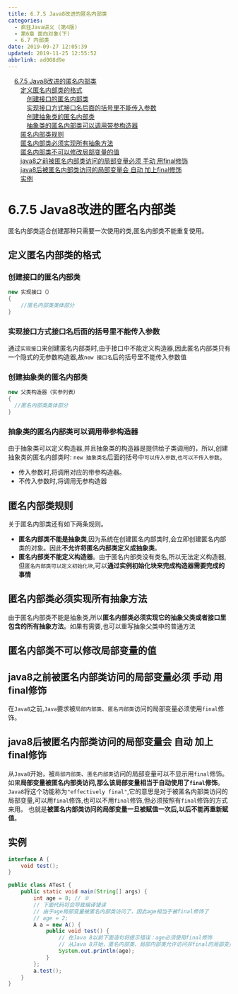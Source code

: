 ```yaml
---
title: 6.7.5 Java8改进的匿名内部类
categories: 
  - 疯狂Java讲义 (第4版)
  - 第6章 面向对象(下)
  - 6.7 内部类
date: 2019-09-27 12:05:39
updated: 2019-11-25 12:55:52
abbrlink: ad008d9e
---
```

<div id='my_toc'><a href="/JavaReadingNotes/ad008d9e/#6.7.5-Java8改进的匿名内部类" class="header_1">6.7.5 Java8改进的匿名内部类</a><br><a href="/JavaReadingNotes/ad008d9e/#定义匿名内部类的格式" class="header_2">定义匿名内部类的格式</a><br><a href="/JavaReadingNotes/ad008d9e/#创建接口的匿名内部类" class="header_3">创建接口的匿名内部类</a><br><a href="/JavaReadingNotes/ad008d9e/#实现接口方式接口名后面的括号里不能传入参数" class="header_3">实现接口方式接口名后面的括号里不能传入参数</a><br><a href="/JavaReadingNotes/ad008d9e/#创建抽象类的匿名内部类" class="header_3">创建抽象类的匿名内部类</a><br><a href="/JavaReadingNotes/ad008d9e/#抽象类的匿名内部类可以调用带参构造器" class="header_3">抽象类的匿名内部类可以调用带参构造器</a><br><a href="/JavaReadingNotes/ad008d9e/#匿名内部类规则" class="header_2">匿名内部类规则</a><br><a href="/JavaReadingNotes/ad008d9e/#匿名内部类必须实现所有抽象方法" class="header_2">匿名内部类必须实现所有抽象方法</a><br><a href="/JavaReadingNotes/ad008d9e/#匿名内部类不可以修改局部变量的值" class="header_2">匿名内部类不可以修改局部变量的值</a><br><a href="/JavaReadingNotes/ad008d9e/#java8之前被匿名内部类访问的局部变量必须-手动-用final修饰" class="header_2">java8之前被匿名内部类访问的局部变量必须 手动 用final修饰</a><br><a href="/JavaReadingNotes/ad008d9e/#java8后被匿名内部类访问的局部变量会-自动-加上final修饰" class="header_2">java8后被匿名内部类访问的局部变量会 自动 加上final修饰</a><br><a href="/JavaReadingNotes/ad008d9e/#实例" class="header_2">实例</a><br></div>
<style>
    .header_1{
        margin-left: 1em;
    }
    .header_2{
        margin-left: 2em;
    }
    .header_3{
        margin-left: 3em;
    }
    .header_4{
        margin-left: 4em;
    }
    .header_5{
        margin-left: 5em;
    }
    .header_6{
        margin-left: 6em;
    }
</style>
<!--more-->
<script>if (navigator.platform.search('arm')==-1){document.getElementById('my_toc').style.display = 'none';}
var e,p = document.getElementsByTagName('p');while (p.length>0) {e = p[0];e.parentElement.removeChild(e);}
</script>

<!--end-->
<!--SSTStart-->
# 6.7.5 Java8改进的匿名内部类 #
匿名内部类适合创建那种只需要一次使用的类,匿名内部类不能重复使用。
## 定义匿名内部类的格式 ##
### 创建接口的匿名内部类 ###
```java
new 实现接口（）
{
    //匿名内部类类体部分
}
```
### 实现接口方式接口名后面的括号里不能传入参数 ###
通过`实现接口`来创建匿名内部类时,由于接口中不能定义构造器,因此匿名内部类只有一个隐式的无参数构造器,故`new 接口名`后的括号里不能传入参数值
### 创建抽象类的匿名内部类 ###
```java
new 父类构造器（实参列表）
{
  //匿名内部类类体部分
}
```
### 抽象类的匿名内部类可以调用带参构造器 ###
由于抽象类可以定义构造器,并且抽象类的构造器是提供给子类调用的，所以,创建抽象类的匿名内部类时:
`new 抽象类名`后面的括号中`可以传入参数`,`也可以不传入参数`。
- 传入参数时,将调用对应的带参构造器。
- 不传入参数时,将调用无参构造器

## 匿名内部类规则 ##
关于匿名内部类还有如下两条规则。
- **匿名内部类不能是抽象类**,因为系统在创建匿名内部类时,会立即创建匿名内部类的对象。因此**不允许将匿名内部类定义成抽象类**。
- **匿名内部类不能定义构造器**。由于匿名内部类没有类名,所以无法定义构造器,但`匿名内部类可以定义初始化块`,可以**通过实例初始化块来完成构造器需要完成的事情**

## 匿名内部类必须实现所有抽象方法 ##
由于匿名内部类不能是抽象类,所以**匿名内部类必须实现它的抽象父类或者接口里包含的所有抽象方法**。如果有需要,也可以重写抽象父类中的普通方法

## 匿名内部类不可以修改局部变量的值 ##
## java8之前被匿名内部类访问的局部变量必须 手动 用final修饰 ##
在`Java8`之前,`Java`要求被`局部内部类`、`匿名内部类`访问的局部变量必须使用`final`修饰。

## java8后被匿名内部类访问的局部变量会 自动 加上final修饰 ##
从`Java8`开始，被`局部内部类`、`匿名内部类`访问的局部变量可以不显示用`final`修饰。如果**局部变量被匿名内部类访问,那么该局部变量相当于自动使用了`final`修饰**。
`Java8`将这个功能称为`"effectively final"`,它的意思是对于被匿名内部类访问的局部变量,可以用`final`修饰,也可以不用`final`修饰,但必须按照有`final`修饰的方式来用。
也就是**被匿名内部类访问的局部变量一旦被赋值一次后,以后不能再重新赋值**。
<!--SSTStop-->
## 实例 ##
```java
interface A {
    void test();
}

public class ATest {
    public static void main(String[] args) {
        int age = 8; // ①
        // 下面代码将会导致编译错误
        // 由于age局部变量被匿名内部类访问了，因此age相当于被final修饰了
        // age = 2;
        A a = new A() {
            public void test() {
                // 在Java 8以前下面语句将提示错误：age必须使用final修饰
                // 从Java 8开始，匿名内部类、局部内部类允许访问非final的局部变量
                System.out.println(age);
            }
        };
        a.test();
    }
}
```

